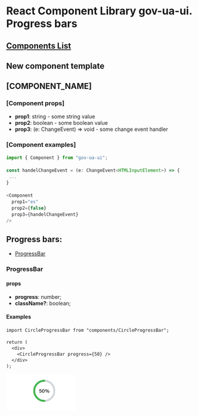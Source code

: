 # React Component Library gov-ua-ui. Progress bars

## [Components List](COMPONENTS_LIST.md)

## New component template

## [COMPONENT_NAME]

### [Component props]

- **prop1**: string - some string value
- **prop2**: boolean - some boolean value
- **prop3**: (e: ChangeEvent<HTMLInputElement>) => void -  some change event handler

### [Component examples]

```js
import { Component } from "gov-ua-ui";

const handelChangeEvent = (e: ChangeEvent<HTMLInputElement>) => {
 ...
}

<Component
  prop1="es"
  prop2={false}
  prop3={handelChangeEvent}
/>
```

## Progress bars: 

- [ProgressBar](#ProgressBar)

### ProgressBar
<a name="ProgressBar"></a>

#### props
- **progress**: number;
- **className?**: boolean;

#### Examples
```tsx
import CircleProgressBar from "components/CircleProgressBar";

return (
  <div>
    <CircleProgressBar progress={50} />
  </div>
);
```
![img_2.png](mdImages/ProgressBar.png)
